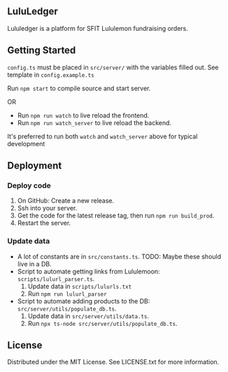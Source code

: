 ## LuluLedger

Lululedger is a platform for SFIT Lululemon fundraising orders.

## Getting Started

`config.ts` must be placed in `src/server/` with the variables filled out. See template in `config.example.ts`

Run `npm start` to compile source and start server.

OR

- Run `npm run watch` to live reload the frontend.
- Run `npm run watch_server` to live reload the backend.

It's preferred to run both `watch` and `watch_server` above for typical development

## Deployment

### Deploy code

1. On GitHub: Create a new release.
2. Ssh into your server.
3. Get the code for the latest release tag, then run `npm run build_prod`.
4. Restart the server.

### Update data

- A lot of constants are in `src/constants.ts`. TODO: Maybe these should live in a DB.
- Script to automate getting links from Lululemoon: `scripts/lulurl_parser.ts`.
  1. Update data in `scripts/lulurls.txt`
  2. Run `npm run lulurl_parser`
- Script to automate adding products to the DB: `src/server/utils/populate_db.ts`.
  1. Update data in `src/server/utils/data.ts`.
  2. Run `npx ts-node src/server/utils/populate_db.ts`.

## License

Distributed under the MIT License. See LICENSE.txt for more information.
